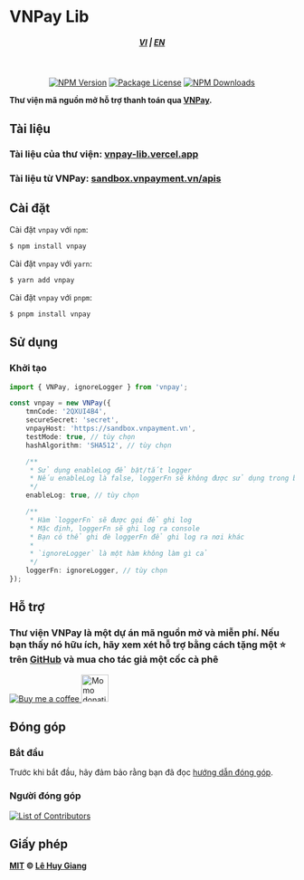 # VNPay Lib

<div style="text-align: center;">
    <h5>
        <a href="./README.md">VI</a>
        |
        <a href="./README_en-US.md">EN</a>
    </h5>
</div>
<br/>

<p align="center">
    <a href="https://www.npmjs.com/package/vnpay" target="_blank"><img src="https://img.shields.io/npm/v/vnpay" alt="NPM Version" /></a>
    <a href="https://www.npmjs.com/package/vnpay" target="_blank"><img src="https://img.shields.io/npm/l/vnpay" alt="Package License"><a>
    <a href="https://www.npmjs.com/package/vnpay" target="_blank"><img src="https://img.shields.io/npm/d18m/vnpay" alt="NPM Downloads"></a>
</p>

<strong>Thư viện mã nguồn mở hỗ trợ thanh toán qua [VNPay](https://vnpay.vn).</strong>

## Tài liệu

### Tài liệu của thư viện: [vnpay-lib.vercel.app](https://vnpay-lib.vercel.app/)

### Tài liệu từ VNPay: [sandbox.vnpayment.vn/apis](https://sandbox.vnpayment.vn/apis)

## Cài đặt

Cài đặt `vnpay` với `npm`:

```bash
$ npm install vnpay
```

Cài đặt `vnpay` với `yarn`:

```bash
$ yarn add vnpay
```

Cài đặt `vnpay` với `pnpm`:

```bash
$ pnpm install vnpay
```

## Sử dụng

### Khởi tạo

```typescript
import { VNPay, ignoreLogger } from 'vnpay';

const vnpay = new VNPay({
    tmnCode: '2QXUI4B4',
    secureSecret: 'secret',
    vnpayHost: 'https://sandbox.vnpayment.vn',
    testMode: true, // tùy chọn
    hashAlgorithm: 'SHA512', // tùy chọn

    /**
     * Sử dụng enableLog để bật/tắt logger
     * Nếu enableLog là false, loggerFn sẽ không được sử dụng trong bất kỳ phương thức nào
     */
    enableLog: true, // tùy chọn

    /**
     * Hàm `loggerFn` sẽ được gọi để ghi log
     * Mặc định, loggerFn sẽ ghi log ra console
     * Bạn có thể ghi đè loggerFn để ghi log ra nơi khác
     *
     * `ignoreLogger` là một hàm không làm gì cả
     */
    loggerFn: ignoreLogger, // tùy chọn
});
```

## Hỗ trợ

### Thư viện VNPay là một dự án mã nguồn mở và miễn phí. Nếu bạn thấy nó hữu ích, hãy xem xét hỗ trợ bằng cách tặng một ⭐️ trên [GitHub](https://github.com/lehuygiang28/vnpay) và mua cho tác giả một cốc cà phê

<a href="https://www.buymeacoffee.com/lehuygiang28" target="_blank">
    <img src="https://img.buymeacoffee.com/button-api/?text=Buy me a coffee&emoji=&slug=lehuygiang28&button_colour=1a1b27&font_colour=ffffff&font_family=Lato&outline_colour=ffffff&coffee_colour=FFDD00" alt="Buy me a coffee">
</a>

<a href="https://me.momo.vn/lehuygiang28" target="_blank">
  <img src="https://lehuygiang28.github.io/about-me/public/images/momo-donation.png" height=48 alt="Momo donation" />
</a>

## Đóng góp

### Bắt đầu

Trước khi bắt đầu, hãy đảm bảo rằng bạn đã đọc [hướng dẫn đóng góp](.github/CONTRIBUTING.md).

### Người đóng góp

<a href="https://github.com/lehuygiang28/vnpay/graphs/contributors">
  <img src="https://contrib.rocks/image?repo=lehuygiang28/vnpay&max=20" alt="List of Contributors"/>
</a>

## Giấy phép

**[MIT](LICENSE) © [Lê Huy Giang](https://github.com/lehuygiang28)**
